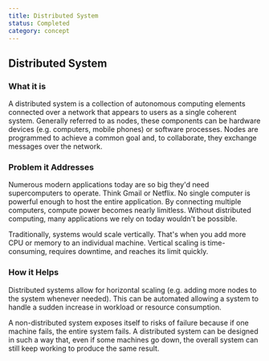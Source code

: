 ```yaml
---
title: Distributed System
status: Completed
category: concept
---
```

## Distributed System

### What it is
A distributed system is a collection of autonomous computing elements connected over a network that appears to users as a single coherent system. Generally referred to as nodes, these components can be hardware devices (e.g. computers, mobile phones) or software processes. Nodes are programmed to achieve a common goal and, to collaborate, they exchange messages over the network. 

### Problem it Addresses
Numerous modern applications today are so big they'd need supercomputers to operate. Think Gmail or Netflix. No single computer is powerful enough to host the entire application. By connecting multiple computers, compute power becomes nearly limitless. Without distributed computing, many applications we rely on today wouldn't be possible. 

Traditionally, systems would scale vertically. That's when you add more CPU or memory to an individual machine. Vertical scaling is time-consuming, requires downtime, and reaches its limit quickly. 

### How it Helps
Distributed systems allow for horizontal scaling (e.g. adding more nodes to the system whenever needed). This can be automated allowing a system to handle a sudden increase in workload or resource consumption. 

A non-distributed system exposes itself to risks of failure because if one machine fails, the entire system fails. A distributed system can be designed in such a way that, even if some machines go down, the overall system can still keep working to produce the same result.


